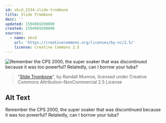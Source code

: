 ```yaml
---
id: xkcd.2334-slide-trombone
title: Slide Trombone
desc: ''
updated: 1594969200000
created: 1594969200000
sources:
  - name: xkcd
    url: 'https://creativecommons.org/licenses/by-nc/2.5/'
    license: Creative Commons 2.5
---
```

![Remember the CPS 2000, the super soaker that was discontinued because it was too powerful? Relatedly, can I borrow your tuba?](https://imgs.xkcd.com/comics/slide_trombone.png)
> "[Slide Trombone](https://xkcd.com/2334/)", by Randall Munroe, licensed under Creative Commons Attribution-NonCommercial 2.5 License

## Alt Text
Remember the CPS 2000, the super soaker that was discontinued because it was too powerful? Relatedly, can I borrow your tuba?
